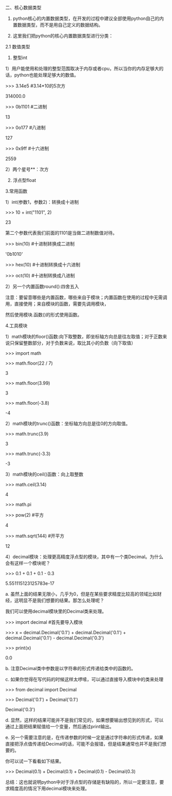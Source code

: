 二、核心数据类型

1. python核心的内置数据类型，在开发的过程中建议全部使用python自己的内置数据类型，而不是用自己定义的数据结构。



2. 这里我们把python的核心内置数据类型进行分类：

2.1 数值类型

1. 整型int

1）用户能使用和处理的整型范围取决于内存或者cpu，所以当你的内存足够大的话，python也能处理足够大的数值。

&gt;&gt;&gt; 3.14e5 \#3.14\*10的5次方

314000.0

&gt;&gt;&gt; 0b1101 \#二进制

13

&gt;&gt;&gt; 0o177 \#八进制

127

&gt;&gt;&gt; 0x9ff \#十六进制

2559

2）两个星号\*\*：次方



2. 浮点型float

3.常用函数

1）int\(参数1，参数2\)：转换成十进制

&gt;&gt;&gt; 10 + int\("1101", 2\)

23

第二个参数代表我们前面的1101是当做二进制数值对待。

&gt;&gt;&gt; bin\(10\) \#十进制转换成二进制

'0b1010'

&gt;&gt;&gt; hex\(10\) \#十进制转换成十六进制

&gt;&gt;&gt; oct\(10\) \#十进制转换成八进制

2）另一个内置函数round\(\):四舍五入

注意：要留意哪些是内置函数，哪些来自于模块；内置函数在使用的过程中无需调用，直接使用；来自模块的函数，需要先调用模块，

然后使用模块.函数\(\)的形式使用函数。

4.工具模块

1）math模块的floor\(\)函数:向下取整数，即坐标轴方向总是往左取值；对于正数来说只保留整数部分，对于负数来说，取比其小的负数（向下取值）

&gt;&gt;&gt; import math

&gt;&gt;&gt; math.floor\(22 / 7\)

3

&gt;&gt;&gt; math.floor\(3.99\)

3

&gt;&gt;&gt; math.floor\(-3.8\)

-4

2）math模块的trunc\(\)函数：坐标轴方向总是往0的方向取值。

&gt;&gt;&gt; math.trunc\(3.9\)

3

&gt;&gt;&gt; math.trunc\(-3.3\)

-3

3）math模块的ceil\(\)函数：向上取整数

&gt;&gt;&gt; math.ceil\(3.14\)

4

&gt;&gt;&gt; math.pi

&gt;&gt;&gt; pow\(2\) \#平方

4

&gt;&gt;&gt; math.sqrt\(144\) \#开平方

12

4）decimal模块：处理更高精度浮点型的模块，其中有一个类Decimal。为什么会有这样一个模块呢？

&gt;&gt;&gt; 0.1 + 0.1 + 0.1 - 0.3

5.551115123125783e-17

a. 虽然上面的结果无限小，几乎为0，但是在某些要求精度比较高的领域比如财经，这明显不是我们想要的结果。那怎么处理呢？

我们可以使用decimal模块里的Decimal类来处理。

&gt;&gt;&gt; import decimal \#首先要导入模块

&gt;&gt;&gt; x = decimal.Decimal\('0.1'\) + decimal.Decimal\('0.1'\) + decimal.Decimal\('0.1'\) - decimal.Decimal\('0.3'\)

&gt;&gt;&gt; print\(x\)

0.0

b. 注意Decimal类中参数是以字符串的形式传递给类中的函数的。

c. 如果你觉得在写代码的时候这样太啰嗦，可以通过直接导入模块中的类来处理

&gt;&gt;&gt; from decimal import Decimal

&gt;&gt;&gt; Decimal\('0.1'\) + Decimal\('0.1'\)

Decimal\('0.3'\)

d. 显然，这样的结果可能并不是我们常见的，如果想要输出想见到的形式，可以通过上面把结果赋值给一个变量，然后通过print输出。

e. 另一个需要注意的是，在传递参数的时候一定是通过字符串的形式传递，如果直接把浮点值传递给Decimal的话，可能不会报错，但是结果通常也并不是我们想要的。

你可以试一下看看如下结果。

&gt;&gt;&gt; Decimal\(0.1\) + Decimal\(0.1\) + Decimal\(0.1\) - Decimal\(0.3\)

总结：这也就说明python中对于浮点型的存储是有缺陷的，所以一定要注意，要求精度高的情况下用decimal模块来处理。



